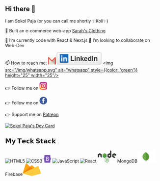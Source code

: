 ## Hi there 👋

I am Sokol Paja (or you can call me shortly ✨Koli✨)

🔭 Built an e-commerce web-app [Sarah's Clothing](https://sarahs-clothing.herokuapp.com/)

🌱 I’m currently code with React & Next.js
👯 I’m looking to collaborate on Web-Dev

📫 How to reach me: <a href="https://www.gmail.com"><img src="/img/gmail-icon.svg" alt="gmail" height="25" width="25"/></a> [<img src="/img/linkedin.svg"/>](www.linkedin.com/in/sokol-paja)
[<img src="/img/whatsapp.svg" alt="whatsapp" style={{color: 'green'}} height="25" width="25"/>](https://wa.me/355676792890?text=Hello%20There%21%0AI%20want%20to%20connect%20with%20you%2C)

👉 Follow me on [<img src="/img/instagram-2-1.svg" alt="instagram" height="25" width="25"/>](https://www.instagram.com/kolpaja/)

👉 Follow me on [<img src="/img/facebook-3.svg" alt="facebook" height="25" width="25"/>](https://www.facebook.com/profile.php?id=100012553262237)

👉 Support me on [Patreon](https://www.patreon.com/codewithkoli)

<a href="https://app.daily.dev/kolpaja"><img src="https://api.daily.dev/devcards/e890625d486c452bbabcf409dc29279d.png?r=fvz" width="400" alt="Sokol Paja's Dev Card"/></a>

## 𝗠𝘆 𝗧𝗲𝗰𝗸 𝗦𝘁𝗮𝗰𝗸

![HTML5](https://img.shields.io/badge/-HTML5-%23E44D27?style=flat-square&logo=html5&logoColor=ffffff)
![CSS3](https://img.shields.io/badge/-CSS3-%231572B6?style=flat-square&logo=css3)
<img src="/img/bootstrap.svg"  height="25" width="25">
![JavaScript](https://img.shields.io/badge/-JavaScript-%23F7DF1C?style=flat-square&logo=javascript&logoColor=000000&labelColor=%23F7DF1C&color=%23FFCE5A)
![React](https://img.shields.io/badge/-React-%23282C34?style=flat-square&logo=react)
<img src="/img/nodejs-1.svg" alt="nodejs" height="40" width="60">
MongoDB<img src="/img/mongodb.svg" alt="nodejs" height="40" width="60">
Firebase<img src="/img/firebase.svg" alt="nodejs" height="40" width="60">
